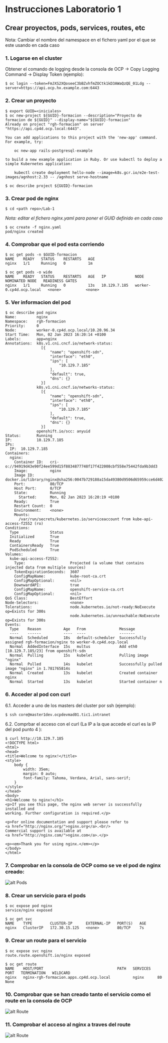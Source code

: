 # Instrucciones Laboratorio 1

## Crear proyectos, pods, services, routes, etc

Nota: Cambiar el nombre del namespace en el fichero yaml por el que se este usando en cada caso

### 1. Logarse en el cluster
Obtener el comando de logging desde la consola de OCP -> Copy Logging Command -> Display Token (ejemplo):

    $ oc login --token=FmJXS2XQoseeC3bBZvhfmZOCtk1kD3AWaQzQE_01Ldg --server=https://api.ocp.hx.example.com:6443

### 2. Crear un proyecto

```shell
$ export GUID=<iniciales>
$ oc new-project ${GUID}-formacion --description="Proyecto de formacion de ${GUID}" --display-name="${GUID}-formacion"
Already on project "rgh-formacion" on server "https://api.cp4d.ocp.local:6443".

You can add applications to this project with the 'new-app' command. For example, try:

    oc new-app rails-postgresql-example

to build a new example application in Ruby. Or use kubectl to deploy a simple Kubernetes application:

    kubectl create deployment hello-node --image=k8s.gcr.io/e2e-test-images/agnhost:2.33 -- /agnhost serve-hostname

$ oc describe project ${GUID}-formacion
```

### 3. Crear pod de nginx

```shell
$ cd <path repo>/Lab-1
```

*Nota: editar el fichero nginx.yaml para poner el GUID definido en cada caso*

```shell
$ oc create -f nginx.yaml
pod/nginx created
```

### 4. Comprobar que el pod esta corriendo

```shell
$ oc get pods -n $GUID-formacion
NAME    READY   STATUS    RESTARTS   AGE
nginx   1/1     Running   0          1m

$ oc get pods -o wide
NAME    READY   STATUS    RESTARTS   AGE   IP             NODE                      NOMINATED NODE   READINESS GATES
nginx   1/1     Running   0          13s   10.129.7.185   worker-0.cp4d.ocp.local   <none>           <none>
```

### 5. Ver informacion del pod

```shell
$ oc describe pod nginx
Name:         nginx
Namespace:    rgh-formacion
Priority:     0
Node:         worker-0.cp4d.ocp.local/10.20.96.34
Start Time:   Mon, 02 Jan 2023 16:20:14 +0100
Labels:       app=nginx
Annotations:  k8s.v1.cni.cncf.io/network-status:
                [{
                    "name": "openshift-sdn",
                    "interface": "eth0",
                    "ips": [
                        "10.129.7.185"
                    ],
                    "default": true,
                    "dns": {}
                }]
              k8s.v1.cni.cncf.io/networks-status:
                [{
                    "name": "openshift-sdn",
                    "interface": "eth0",
                    "ips": [
                        "10.129.7.185"
                    ],
                    "default": true,
                    "dns": {}
                }]
              openshift.io/scc: anyuid
Status:       Running
IP:           10.129.7.185
IPs:
  IP:  10.129.7.185
Containers:
  nginx:
    Container ID:   cri-o://94919d43e90f24ee599d15f8834877748f17f422008cbf558e75442fda9b3dd3
    Image:          nginx
    Image ID:       docker.io/library/nginx@sha256:0047b729188a15da49380d9506d65959cce6d40291ccfb4e039f5dc7efd33286
    Port:           80/TCP
    Host Port:      0/TCP
    State:          Running
      Started:      Mon, 02 Jan 2023 16:20:19 +0100
    Ready:          True
    Restart Count:  0
    Environment:    <none>
    Mounts:
      /var/run/secrets/kubernetes.io/serviceaccount from kube-api-access-f2552 (ro)
Conditions:
  Type              Status
  Initialized       True
  Ready             True
  ContainersReady   True
  PodScheduled      True
Volumes:
  kube-api-access-f2552:
    Type:                    Projected (a volume that contains injected data from multiple sources)
    TokenExpirationSeconds:  3607
    ConfigMapName:           kube-root-ca.crt
    ConfigMapOptional:       <nil>
    DownwardAPI:             true
    ConfigMapName:           openshift-service-ca.crt
    ConfigMapOptional:       <nil>
QoS Class:                   BestEffort
Node-Selectors:              <none>
Tolerations:                 node.kubernetes.io/not-ready:NoExecute op=Exists for 300s
                             node.kubernetes.io/unreachable:NoExecute op=Exists for 300s
Events:
  Type    Reason          Age   From               Message
  ----    ------          ----  ----               -------
  Normal  Scheduled       18s   default-scheduler  Successfully assigned rgh-formacion/nginx to worker-0.cp4d.ocp.local
  Normal  AddedInterface  15s   multus             Add eth0 [10.129.7.185/23] from openshift-sdn
  Normal  Pulling         15s   kubelet            Pulling image "nginx"
  Normal  Pulled          14s   kubelet            Successfully pulled image "nginx" in 1.781765814s
  Normal  Created         13s   kubelet            Created container nginx
  Normal  Started         13s   kubelet            Started container n
```

### 6. Acceder al pod con curl

6.1. Acceder a uno de los masters del cluster por ssh (ejemplo):

```shell
$ ssh core@master1dev.ocpdevmad01.tic1.intranet
```

6.2. Comprbar el acceso con el curl (La IP a la que accede el curl es la IP del pod punto 4 ):

```shell
$ curl http://10.129.7.185
<!DOCTYPE html>
<html>
<head>
<title>Welcome to nginx!</title>
<style>
    body {
        width: 35em;
        margin: 0 auto;
        font-family: Tahoma, Verdana, Arial, sans-serif;
    }
</style>
</head>
<body>
<h1>Welcome to nginx!</h1>
<p>If you see this page, the nginx web server is successfully installed and
working. Further configuration is required.</p>

<p>For online documentation and support please refer to
<a href="http://nginx.org/">nginx.org</a>.<br/>
Commercial support is available at
<a href="http://nginx.com/">nginx.com</a>.</p>

<p><em>Thank you for using nginx.</em></p>
</body>
</html>
```

### 7. Comprobar en la consola de OCP como se ve el pod de nginx creado:

![alt Pods][imagen1]

[imagen1]: images/pod-nginx-1.png

### 8. Crear un servicio para el pods

```shell
$ oc expose pod nginx
service/nginx exposed

$ oc get svc
NAME    TYPE        CLUSTER-IP      EXTERNAL-IP   PORT(S)   AGE
nginx   ClusterIP   172.30.15.125   <none>        80/TCP    7s
```

### 9. Crear un route para el servicio

```shell
$ oc expose svc nginx
route.route.openshift.io/nginx exposed

$ oc get route
NAME    HOST/PORT                                 PATH   SERVICES   PORT   TERMINATION   WILDCARD
nginx   nginx-rgh-formacion.apps.cp4d.ocp.local          nginx      80                   None
```

### 10. Comprobar que se han creado tanto el servicio como el route en la consola de OCP

![alt Route][imagen2]

[imagen2]: images/routes2.png

### 11. Comprobar el acceso al nginx a traves del route

![alt Route][imagen3]

[imagen3]: images/routes3.png
